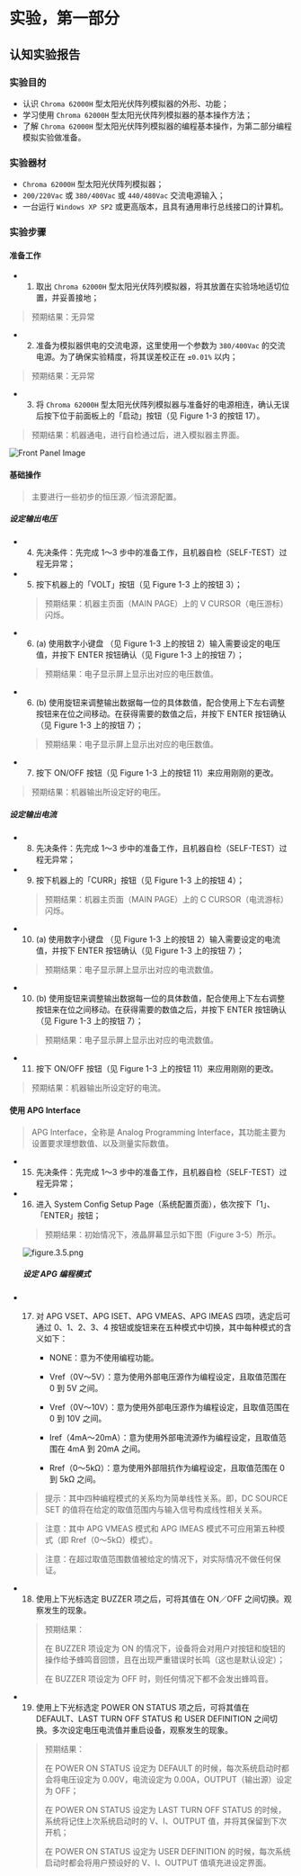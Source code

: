 # 实验，第一部分

## 认知实验报告

### 实验目的

* 认识 `Chroma 62000H` 型太阳光伏阵列模拟器的外形、功能；
* 学习使用 `Chroma 62000H` 型太阳光伏阵列模拟器的基本操作方法；
* 了解 `Chroma 62000H` 型太阳光伏阵列模拟器的编程基本操作，为第二部分编程模拟实验做准备。

### 实验器材

* `Chroma 62000H` 型太阳光伏阵列模拟器；
* `200/220Vac` 或 `380/400Vac` 或 `440/480Vac` 交流电源输入；
* 一台运行 `Windows XP SP2` 或更高版本，且具有通用串行总线接口的计算机。

### 实验步骤

#### 准备工作

* 1. 取出 `Chroma 62000H` 型太阳光伏阵列模拟器，将其放置在实验场地适切位置，并妥善接地；

> 预期结果：无异常

* 2. 准备为模拟器供电的交流电源，这里使用一个参数为 `380/400Vac` 的交流电源。为了确保实验精度，将其误差校正在 `±0.01%` 以内；

> 预期结果：无异常

* 3. 将 `Chroma 62000H` 型太阳光伏阵列模拟器与准备好的电源相连，确认无误后按下位于前面板上的「启动」按钮（见 Figure 1-3 的按钮 17）。

> 预期结果：机器通电，进行自检通过后，进入模拟器主界面。

![Front Panel Image](https://raw.githubusercontent.com/yuetsin/62000H-notes/master/imgs/image.1.png)

#### 基础操作

> 主要进行一些初步的恒压源／恒流源配置。

##### 设定输出电压

* 4. 先决条件：先完成 1～3 步中的准备工作，且机器自检（SELF-TEST）过程无异常；

* 5. 按下机器上的「VOLT」按钮（见 Figure 1-3 上的按钮 3）；
  
  > 预期结果：机器主页面（MAIN PAGE）上的 V CURSOR（电压游标）闪烁。

* 6. (a) 使用数字小键盘 （见 Figure 1-3 上的按钮 2）输入需要设定的电压值，并按下 ENTER 按钮确认（见 Figure 1-3 上的按钮 7）；
  
  > 预期结果：电子显示屏上显示出对应的电压数值。

* 6. (b) 使用旋钮来调整输出数据每一位的具体数值，配合使用上下左右调整按钮来在位之间移动。在获得需要的数值之后，并按下 ENTER 按钮确认（见 Figure 1-3 上的按钮 7）；
  
  > 预期结果：电子显示屏上显示出对应的电压数值。

* 7. 按下 ON/OFF 按钮（见 Figure 1-3 上的按钮 11）来应用刚刚的更改。

> 预期结果：机器输出所设定好的电压。

##### 设定输出电流

- 8. 先决条件：先完成 1～3 步中的准备工作，且机器自检（SELF-TEST）过程无异常；

- 9. 按下机器上的「CURR」按钮（见 Figure 1-3 上的按钮 4）；
  
  >  预期结果：机器主页面（MAIN PAGE）上的 C CURSOR（电流游标）闪烁。

- 10. (a) 使用数字小键盘 （见 Figure 1-3 上的按钮 2）输入需要设定的电流值，并按下 ENTER 按钮确认（见 Figure 1-3 上的按钮 7）；
  
  > 预期结果：电子显示屏上显示出对应的电流数值。

- 10. (b) 使用旋钮来调整输出数据每一位的具体数值，配合使用上下左右调整按钮来在位之间移动。在获得需要的数值之后，并按下 ENTER 按钮确认（见 Figure 1-3 上的按钮 7）；
  
  > 预期结果：电子显示屏上显示出对应的电流数值。

- 11. 按下 ON/OFF 按钮（见 Figure 1-3 上的按钮 11）来应用刚刚的更改。

> 预期结果：机器输出所设定好的电流。

#### 使用 APG Interface

>  APG Interface，全称是 Analog Programming Interface，其功能主要为设置要求理想数值、以及测量实际数值。

* 15. 先决条件：先完成 1～3 步中的准备工作，且机器自检（SELF-TEST）过程无异常；

* 16. 进入 System Config Setup Page（系统配置页面），依次按下「1」、「ENTER」按钮；
  
  > 预期结果：初始情况下，液晶屏幕显示如下图（Figure 3-5）所示。
  
  ![figure.3.5.png](https://raw.githubusercontent.com/yuetsin/private-image-repo/master/2019/09/04-18-05-00-figure.3.5.png)
  
  ##### 设定 APG 编程模式

* 17. 对 APG VSET、APG ISET、APG VMEAS、APG IMEAS 四项，选定后可通过 0、1、2、3、4 按钮或旋钮来在五种模式中切换，其中每种模式的含义如下：
      
      * NONE：意为不使用编程功能。
      
      * Vref（0V～5V）：意为使用外部电压源作为编程设定，且取值范围在 0 到 5V 之间。
      
      * Vref（0V～10V）：意为使用外部电压源作为编程设定，且取值范围在 0 到 10V 之间。
      
      * Iref（4mA～20mA）：意为使用外部电流源作为编程设定，且取值范围在 4mA 到 20mA 之间。
      
      * Rref（0～5kΩ）：意为使用外部阻抗作为编程设定，且取值范围在 0 到 5kΩ 之间。
  
  > 提示：其中四种编程模式的关系均为简单线性关系。即，DC SOURCE SET 的值将在给定的取值范围内与输入信号构成线性相关关系。
  
  > 注意：其中 APG VMEAS 模式和 APG IMEAS 模式不可应用第五种模式（即 Rref（0～5kΩ）模式）。
  
  > 注意：在超过取值范围数值被给定的情况下，对实际情况不做任何保证。
  
  

* 18. 使用上下光标选定 BUZZER 项之后，可将其值在 ON／OFF 之间切换。观察发生的现象。
  
  > 预期结果：
  > 
  > 在 BUZZER 项设定为 ON 的情况下，设备将会对用户对按钮和旋钮的操作给予蜂鸣音回馈，且在出现严重错误时长鸣（这也是默认设定）；
  > 
  > 在 BUZZER 项设定为 OFF 时，则任何情况下都不会发出蜂鸣音。

* 19. 使用上下光标选定 POWER ON STATUS 项之后，可将其值在 DEFAULT、LAST TURN OFF STATUS 和 USER DEFINITION 之间切换。多次设定电压电流值并重启设备，观察发生的现象。
  
  > 预期结果：
  > 
  > 在 POWER ON STATUS 设定为 DEFAULT 的时候，每次系统启动时都会将电压设定为 0.00V，电流设定为 0.00A，OUTPUT（输出源）设定为 OFF；
  > 
  > 在 POWER ON STATUS 设定为 LAST TURN OFF STATUS 的时候，系统将记住上次系统启动时的 V、I、OUTPUT 值，并将其保留到下次开机；
  > 
  > 在 POWER ON STATUS 设定为 USER DEFINITION 的时候，每次系统启动时都会将用户预设好的 V、I、OUTPUT 值填充进设定界面。
  
  
